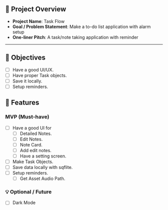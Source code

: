
## 📌 Project Overview
- **Project Name**: Task Flow
- **Goal / Problem Statement**:  Make a to-do list application with alarm setup
- **One-liner Pitch**: A task/note taking application with reminder

---

## 🎯 Objectives
- [ ] Have a good UI/UX.
- [ ] Have proper Task objects.
- [ ] Save it locally.
- [ ] Setup reminders.

## 📂 Features
### MVP (Must-have)
- [ ] Have a good UI for 
	- [ ] Detailed Notes.
	- [ ] Edit Notes.
	- [ ] Note Card.
	- [ ] Add edit notes.
	- [ ] Have a setting screen.
- [ ] Make Task Objects.
- [ ] Save data locally with sqflite.
- [ ] Setup reminders.
	- [ ] Get Asset Audio Path.

### 💡 Optional / Future
- [ ] Dark Mode
